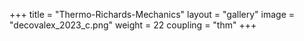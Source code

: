 +++
title = "Thermo-Richards-Mechanics"
layout = "gallery"
image = "decovalex_2023_c.png"
weight = 22
coupling = "thm"
+++
